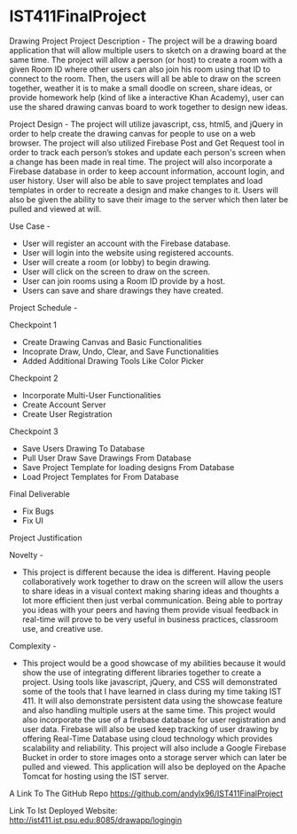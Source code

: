 # IST411FinalProject


Drawing Project
Project Description - The project will be a drawing board application that will allow multiple users to sketch on a drawing board at the same time. The project will allow a person (or host) to create a room with a given Room ID where other users can also join his room using that ID to connect to the room. Then, the users will all be able to draw on the screen together, weather it is to make a small doodle on screen, share ideas, or provide homework help (kind of like a interactive Khan Academy), user can use the shared drawing canvas board to work together to design new ideas.

Project Design - 
The project will utilize javascript, css, html5, and jQuery in order to help create the drawing canvas for people to use on a web browser. The project will also utilized Firebase Post and Get Request tool in order to track each person’s stokes and update each person's screen when a change has been made in real time. The project will also incorporate a Firebase database in order to keep account information, account login, and user history. User will also be able to save project templates and load templates in order to recreate a design and make changes to it. Users will also be given the ability to save their image to the server which then later be pulled and viewed at will.

Use Case - 
*   User will register an account with the Firebase database.
*   User will login into the website using registered accounts. 
*   User will create a room (or lobby) to begin drawing. 
*   User will click on the screen to draw on the screen. 
*   User can join rooms using a Room ID provide by a host. 
*   Users can save and share drawings they have created.

Project Schedule -

Checkpoint 1
* Create Drawing Canvas and Basic Functionalities
* Incoprate Draw, Undo, Clear, and Save Functionalities
* Added Additional Drawing Tools Like Color Picker

Checkpoint 2 
*   Incorporate Multi-User Functionalities
*   Create Account Server 
*   Create User Registration

Checkpoint 3 
* Save Users Drawing To Database
* Pull User Draw Save Drawings From Database
* Save Project Template for loading designs From Database
* Load Project Templates for From Database

Final Deliverable
* Fix Bugs
* Fix UI


Project Justification 

Novelty -
- This project is different because the idea is different. Having people collaboratively work together to draw on the screen will allow the users to share ideas in a visual context making sharing ideas and thoughts a lot more efficient then just verbal communication. Being able to portray you ideas with your peers and having them provide visual feedback in real-time will prove to be very useful in business practices, classroom use, and creative use. 

Complexity - 
- This project would be a good showcase of my abilities because it would show the use of integrating different libraries together to create a project. Using tools like javascript, jQuery, and CSS will demonstrated some of the tools that I have learned in class during my time taking IST 411. It will also demonstrate persistent data using the showcase feature and also handling multiple users at the same time. This project would also incorporate the use of a firebase database for user registration and user data. Firebase will also be used keep tracking of user drawing by offering Real-Time Database using cloud technology which provides scalability and reliability. This project will also include a Google Firebase Bucket in order to store images onto a storage server which can later be pulled and viewed.  This application will also be deployed on the Apache Tomcat for hosting using the IST server. 


A Link To The GitHub Repo
https://github.com/andylx96/IST411FinalProject

Link To Ist Deployed Website:
http://ist411.ist.psu.edu:8085/drawapp/logingin
